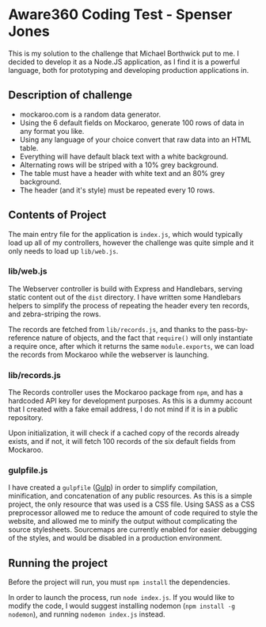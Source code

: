 # Aware360 Coding Test - Spenser Jones

This is my solution to the challenge that Michael Borthwick put to me. I decided
to develop it as a Node.JS application, as I find it is a powerful language,
both for prototyping and developing production applications in.

## Description of challenge

* mockaroo.com is a random data generator.
* Using the 6 default fields on Mockaroo, generate 100 rows of data in any format you like.
* Using any language of your choice convert that raw data into an HTML table.
* Everything will have default black text with a white background.
* Alternating rows will be striped with a 10% grey background.
* The table must have a header with white text and an 80% grey background.
* The header (and it's style) must be repeated every 10 rows.

## Contents of Project

The main entry file for the application is `index.js`, which would typically
load up all of my controllers, however the challenge was quite simple and it
only needs to load up `lib/web.js`.

### lib/web.js

The Webserver controller is build with Express and Handlebars, serving static
content out of the `dist` directory. I have written some Handlebars helpers to
simplify the process of repeating the header every ten records, and
zebra-striping the rows.

The records are fetched from `lib/records.js`, and thanks to the
pass-by-reference nature of objects, and the fact that `require()` will only
instantiate a require once, after which it returns the same `module.exports`,
we can load the records from Mockaroo while the webserver is launching.

### lib/records.js

The Records controller uses the Mockaroo package from `npm`, and has a hardcoded
API key for development purposes. As this is a dummy account that I created with
a fake email address, I do not mind if it is in a public repository.

Upon initialization, it will check if a cached copy of the records already
exists, and if not, it will fetch 100 records of the six default fields from
Mockaroo.

### gulpfile.js

I have created a `gulpfile` ([Gulp](http://gulpjs.com/)) in order to simplify
compilation, minification, and concatenation of any public resources. As this is
a simple project, the only resource that was used is a CSS file. Using SASS as
a CSS preprocessor allowed me to reduce the amount of code required to style
the website, and allowed me to minify the output without complicating the source
stylesheets. Sourcemaps are currently enabled for easier debugging of the
styles, and would be disabled in a production environment.

## Running the project

Before the project will run, you must `npm install` the dependencies.

In order to launch the process, run `node index.js`. If you would like to modify
the code, I would suggest installing nodemon (`npm install -g nodemon`), and
running `nodemon index.js` instead.
